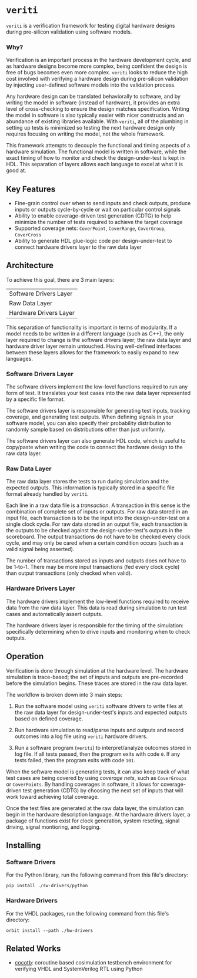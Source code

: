 # `veriti`

`veriti` is a verification framework for testing digital hardware designs during pre-silicon validation using software models. 

### Why?

Verification is an important process in the hardware development cycle, and as hardware designs become more complex, being confident the design is free of bugs becomes even more complex. `veriti` looks to reduce the high cost involved with verifying a hardware design during pre-silicon validation by injecting user-defined software models into the validation process.

Any hardware design can be translated behaviorally to software, and by writing the model in software (instead of hardware), it provides an extra level of cross-checking to ensure the design matches specification. Writing the model in software is also typically easier with nicer constructs and an abundance of existing libraries available. With `veriti`, all of the plumbing in setting up tests is minimized so testing the next hardware design only requires focusing on writing the model, not the whole framework.

This framework attempts to decouple the functional and timing aspects of a hardware simulation. The functional model is written in software, while the exact timing of how to monitor and check the design-under-test is kept in HDL. This separation of layers allows each language to excel at what it is good at.

## Key Features

- Fine-grain control over when to send inputs and check outputs, produce inputs or outputs cycle-by-cycle or wait on particular control signals
- Ability to enable coverage-driven test generation (CDTG) to help minimize the number of tests required to achieve the target coverage
- Supported coverage nets: `CoverPoint`, `CoverRange`, `CoverGroup`, `CoverCross`
- Ability to generate HDL glue-logic code per design-under-test to connect hardware drivers layer to the raw data layer

## Architecture

To achieve this goal, there are 3 main layers:

|   |
|---|
|Software Drivers Layer|
|Raw Data Layer|
|Hardware Drivers Layer|

This separation of functionality is important in terms of modularity. If a model needs to be written in a different language (such as C++), the only layer required to change is the software drivers layer; the raw data layer and hardware driver layer remain untouched. Having well-defined interfaces between these layers allows for the framework to easily expand to new languages.

### Software Drivers Layer

The software drivers implement the low-level functions required to run any form of test. It translates your test cases into the raw data layer represented by a specific file format.

The software drivers layer is responsible for generating test inputs, tracking coverage, and generating test outputs. When defining signals in your software model, you can also specify their probability distribution to randomly sample based on distributions other than just uniformly.

The software drivers layer can also generate HDL code, which is useful to copy/paste when writing the code to connect the hardware design to the raw data layer.

### Raw Data Layer

The raw data layer stores the tests to run during simulation and the expected outputs. This information is typically stored in a specific file format already handled by `veriti`.

Each line in a raw data file is a _transaction_. A transaction in this sense is the combination of complete set of inputs or outputs. For raw data stored in an input file, each transaction is to be the input into the design-under-test on a single clock cycle. For raw data stored in an output file, each transaction is the outputs to be checked against the design-under-test's outputs in the scoreboard. The output transactions do not have to be checked every clock cycle, and may only be cared when a certain condition occurs (such as a valid signal being asserted).

The number of transactions stored as inputs and outputs does not have to be 1-to-1. There may be more input transactions (fed every clock cycle) than output transactions (only checked when valid).

### Hardware Drivers Layer

The hardware drivers implement the low-level functions required to receive data from the raw data layer. This data is read during simulation to run test cases and automatically assert outputs.

The hardware drivers layer is responsible for the timing of the simulation: specifically determining when to drive inputs and monitoring when to check outputs.

## Operation 

Verification is done through simulation at the hardware level. The hardware simulation is trace-based; the set of inputs and outputs are pre-recorded before the simulation begins. These traces are stored in the raw data layer.

The workflow is broken down into 3 main steps:

1. Run the software model using `veriti` software drivers to write files at the raw data layer for design-under-test's inputs and expected outputs based on defined coverage.

2. Run hardware simulation to read/parse inputs and outputs and record outcomes into a log file using `veriti` hardware drivers.

3. Run a software program (`veriti`) to interpret/analyze outcomes stored in log file. If all tests passed, then the program exits with code `0`. If any tests failed, then the program exits with code `101`.

When the software model is generating tests, it can also keep track of what test cases are being covered by using _coverage nets_, such as `CoverGroups` or `CoverPoints`. By handling coverages in software, it allows for coverage-driven test generation (CDTG) by choosing the next set of inputs that will work toward achieving total coverage.

Once the test files are generated at the raw data layer, the simulation can begin in the hardware description language. At the hardware drivers layer, a package of functions exist for clock generation, system reseting, signal driving, signal montioring, and logging.

## Installing

### Software Drivers
For the Python library, run the following command from this file's directory:
```
pip install ./sw-drivers/python
```
<!-- pip install -e ./sw-drivers/python -->

### Hardware Drivers
For the VHDL packages, run the following command from this file's directory:
```
orbit install --path ./hw-drivers
```

## Related Works

- [cocotb](https://www.cocotb.org): coroutine based cosimulation testbench environment for verifying VHDL and SystemVerilog RTL using Python